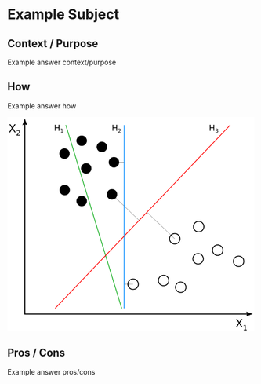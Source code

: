 
# Example Subject

## Context / Purpose



Example answer context/purpose


## How



Example answer how

![example_sketch](/data-science-quiz-images/example.png)


## Pros / Cons



Example answer pros/cons


